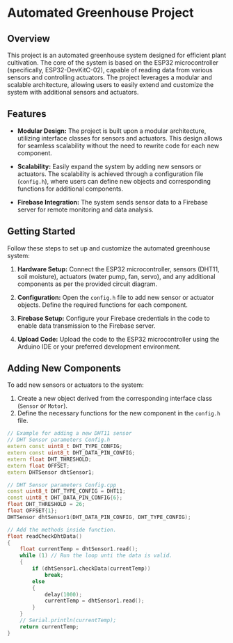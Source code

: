 # Automated Greenhouse Project

## Overview

This project is an automated greenhouse system designed for efficient plant cultivation. The core of the system is based on the ESP32 microcontroller (specifically, ESP32-DevKitC-02), capable of reading data from various sensors and controlling actuators. The project leverages a modular and scalable architecture, allowing users to easily extend and customize the system with additional sensors and actuators.

## Features

- **Modular Design:** The project is built upon a modular architecture, utilizing interface classes for sensors and actuators. This design allows for seamless scalability without the need to rewrite code for each new component.

- **Scalability:** Easily expand the system by adding new sensors or actuators. The scalability is achieved through a configuration file (`config.h`), where users can define new objects and corresponding functions for additional components.

- **Firebase Integration:** The system sends sensor data to a Firebase server for remote monitoring and data analysis.

## Getting Started

Follow these steps to set up and customize the automated greenhouse system:

1. **Hardware Setup:** Connect the ESP32 microcontroller, sensors (DHT11, soil moisture), actuators (water pump, fan, servo), and any additional components as per the provided circuit diagram.

2. **Configuration:** Open the `config.h` file to add new sensor or actuator objects. Define the required functions for each component.

3. **Firebase Setup:** Configure your Firebase credentials in the code to enable data transmission to the Firebase server.

4. **Upload Code:** Upload the code to the ESP32 microcontroller using the Arduino IDE or your preferred development environment.

## Adding New Components

To add new sensors or actuators to the system:

1. Create a new object derived from the corresponding interface class (`Sensor` or `Motor`).
2. Define the necessary functions for the new component in the `config.h` file.

```cpp
// Example for adding a new DHT11 sensor
// DHT Sensor parameters Config.h
extern const uint8_t DHT_TYPE_CONFIG;
extern const uint8_t DHT_DATA_PIN_CONFIG;
extern float DHT_THRESHOLD;
extern float OFFSET;
extern DHTSensor dhtSensor1;

// DHT Sensor parameters Config.cpp
const uint8_t DHT_TYPE_CONFIG = DHT11;
const uint8_t DHT_DATA_PIN_CONFIG{6};
float DHT_THRESHOLD = 26;
float OFFSET{1};
DHTSensor dhtSensor1(DHT_DATA_PIN_CONFIG, DHT_TYPE_CONFIG);

// Add the methods inside function. 
float readCheckDhtData()
{
    float currentTemp = dhtSensor1.read();
    while (1) // Run the loop unti the data is valid.
    {
        if (dhtSensor1.checkData(currentTemp))
            break;
        else
        {
            delay(1000);
            currentTemp = dhtSensor1.read();
        }
    }
    // Serial.println(currentTemp);
    return currentTemp;
}
